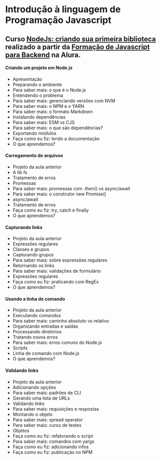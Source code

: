 # Introdução à linguagem de Programação Javascript
## Curso [NodeJs: criando sua primeira biblioteca](https://www.alura.com.br/curso-online-nodejs-criando-primeira-biblioteca) realizado a partir da [Formação de Javascript para Backend](https://cursos.alura.com.br/formacao-js-backend) na Alura.  

#### Criando um projeto em Node.js
  - Apresentação
  - Preparando o ambiente
  - Para saber mais: o que é o Node.js
  - Entendendo o problema
  - Para saber mais: gerenciando versões com NVM
  - Para saber mais: o NPM e o YARN
  - Para saber mais: o formato Markdown
  - Instalando dependências
  - Para saber mais: ESM vs CJS
  - Para saber mais: o que são dependências?
  - Exportando módulos
  - Faça como eu fiz: lendo a documentação
  - O que aprendemos?

#### Carregamento de arquivos
  - Projeto da aula anterior
  - A lib fs
  - Tratamento de erros
  - Promessas
  - Para saber mais: promessas com .then() vs async/await
  - Para saber mais: o construtor new Promise()
  - async/await
  - Tratamento de erros
  - Faça como eu fiz: try, catch e finally
  - O que aprendemos?

#### Capturando links
  - Projeto da aula anterior
  - Expressões regulares
  - Classes e grupos
  - Capturando grupos
  - Para saber mais: sobre expressões regulares
  - Retornando os links
  - Para saber mais: validações de formulário
  - Expressões regulares
  - Faça como eu fiz: praticando com RegEx
  - O que aprendemos?

#### Usando a linha de comando
  - Projeto da aula anterior
  - Executando comandos
  - Para saber mais: caminho absoluto vs relativo
  - Organizando entradas e saídas
  - Processando diretórios
  - Tratando novos erros
  - Para saber mais: erros comuns do Node.js
  - Scripts
  - Linha de comando com Node.js
  - O que aprendemos?

#### Validando links
  - Projeto da aula anterior
  - Adicionando opções
  - Para saber mais: padrões de CLI
  - Gerando uma lista de URLs
  - Validando links
  - Para saber mais: requisições e respostas
  - Montando o objeto
  - Para saber mais: spread operator
  - Para saber mais: curso de testes
  - Objetos
  - Faça como eu fiz: refatorando o script
  - Para saber mais: comandos com yargs
  - Faça como eu fiz: adicionando infos
  - Faça como eu fiz: publicação no NPM
